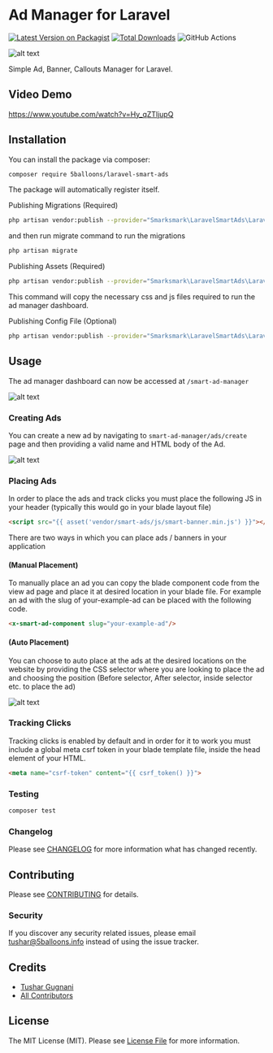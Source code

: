 # Ad Manager for Laravel

[![Latest Version on Packagist](https://img.shields.io/packagist/v/5balloons/laravel-smart-ads.svg?style=flat-square)](https://packagist.org/packages/5balloons/laravel-smart-ads)
[![Total Downloads](https://img.shields.io/packagist/dt/5balloons/laravel-smart-ads.svg?style=flat-square)](https://packagist.org/packages/5balloons/laravel-smart-ads)
![GitHub Actions](https://github.com/5balloons/laravel-smart-ads/actions/workflows/main.yml/badge.svg)

![alt text](/art/Laravel%20Smart%20Ads.png?raw=true "Larvel Smart Ads Dashboard")

Simple Ad, Banner, Callouts Manager for Laravel. 

## Video Demo

<a href="https://www.youtube.com/watch?v=Hy_qZTljupQ" target="_blank">https://www.youtube.com/watch?v=Hy_qZTljupQ</a>


## Installation

You can install the package via composer:

```bash
composer require 5balloons/laravel-smart-ads
```

The package will automatically register itself.

Publishing Migrations (Required)

```bash
php artisan vendor:publish --provider="Smarksmark\LaravelSmartAds\LaravelSmartAdsServiceProvider" --tag="smart-ads-migrations"
```

and then run migrate command to run the migrations

```bash
php artisan migrate
```

Publishing Assets (Required)

```bash
php artisan vendor:publish --provider="Smarksmark\LaravelSmartAds\LaravelSmartAdsServiceProvider" --tag="smart-ads-assets"
```
This command will copy the necessary css and js files required to run the ad manager dashboard. 

Publishing Config File (Optional)

```bash
php artisan vendor:publish --provider="Smarksmark\LaravelSmartAds\LaravelSmartAdsServiceProvider" --tag="smart-ads-config"
```

## Usage

The ad manager dashboard can now be accessed at `/smart-ad-manager`

![alt text](https://raw.githubusercontent.com/5balloons/laravel-smart-ads/main/art/smart-ads-dashboard.png)

### Creating Ads

You can create a new ad by navigating to `smart-ad-manager/ads/create` page and then providing a valid name and HTML body of the Ad. 

![alt text](https://raw.githubusercontent.com/5balloons/laravel-smart-ads/main/art/smart-ads-create-new.png)


### Placing Ads 

In order to place the ads and track clicks you must place the following JS in your header (typically this would go in your blade layout file)

```html
<script src="{{ asset('vendor/smart-ads/js/smart-banner.min.js') }}"></script>
```

There are two ways in which you can place ads / banners in your application

#### (Manual Placement)
To manually place an ad you can copy the blade component code from the view ad page and place it at desired location in your blade file. For example an ad with the slug of your-example-ad can be placed with the following code.

```html
<x-smart-ad-component slug="your-example-ad"/>
```

#### (Auto Placement)

You can choose to auto place at the ads at the desired locations on the website by providing the CSS selector where you are looking to place the ad and choosing the position (Before selector, After selector, inside selector etc. to place the ad)

![alt text](https://raw.githubusercontent.com/5balloons/laravel-smart-ads/main/art/ad-auto-placement.png)


### Tracking Clicks

Tracking clicks is enabled by default and in order for it to work you must include a global meta csrf token in your blade template file, inside the head element of your HTML.

```html
<meta name="csrf-token" content="{{ csrf_token() }}">
```


### Testing

```bash
composer test
```

### Changelog

Please see [CHANGELOG](CHANGELOG.md) for more information what has changed recently.

## Contributing

Please see [CONTRIBUTING](CONTRIBUTING.md) for details.

### Security

If you discover any security related issues, please email tushar@5balloons.info instead of using the issue tracker.

## Credits

-   [Tushar Gugnani](https://github.com/tushargugnani)
-   [All Contributors](../../contributors)

## License

The MIT License (MIT). Please see [License File](LICENSE.md) for more information.

